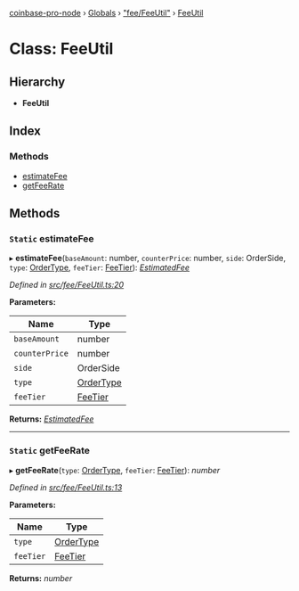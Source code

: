 [coinbase-pro-node](../README.md) › [Globals](../globals.md) › ["fee/FeeUtil"](../modules/_fee_feeutil_.md) › [FeeUtil](_fee_feeutil_.feeutil.md)

# Class: FeeUtil

## Hierarchy

- **FeeUtil**

## Index

### Methods

- [estimateFee](_fee_feeutil_.feeutil.md#static-estimatefee)
- [getFeeRate](_fee_feeutil_.feeutil.md#static-getfeerate)

## Methods

### `Static` estimateFee

▸ **estimateFee**(`baseAmount`: number, `counterPrice`: number, `side`: OrderSide, `type`: [OrderType](../enums/_order_orderapi_.ordertype.md), `feeTier`: [FeeTier](../interfaces/_fee_feeapi_.feetier.md)): _[EstimatedFee](../interfaces/_fee_feeutil_.estimatedfee.md)_

_Defined in [src/fee/FeeUtil.ts:20](https://github.com/bennyn/coinbase-pro-node/blob/1a12582/src/fee/FeeUtil.ts#L20)_

**Parameters:**

| Name           | Type                                                |
| -------------- | --------------------------------------------------- |
| `baseAmount`   | number                                              |
| `counterPrice` | number                                              |
| `side`         | OrderSide                                           |
| `type`         | [OrderType](../enums/_order_orderapi_.ordertype.md) |
| `feeTier`      | [FeeTier](../interfaces/_fee_feeapi_.feetier.md)    |

**Returns:** _[EstimatedFee](../interfaces/_fee_feeutil_.estimatedfee.md)_

---

### `Static` getFeeRate

▸ **getFeeRate**(`type`: [OrderType](../enums/_order_orderapi_.ordertype.md), `feeTier`: [FeeTier](../interfaces/_fee_feeapi_.feetier.md)): _number_

_Defined in [src/fee/FeeUtil.ts:13](https://github.com/bennyn/coinbase-pro-node/blob/1a12582/src/fee/FeeUtil.ts#L13)_

**Parameters:**

| Name      | Type                                                |
| --------- | --------------------------------------------------- |
| `type`    | [OrderType](../enums/_order_orderapi_.ordertype.md) |
| `feeTier` | [FeeTier](../interfaces/_fee_feeapi_.feetier.md)    |

**Returns:** _number_
